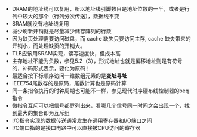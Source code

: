 * DRAM的地址线可以复用，所以地址线引脚数目是地址位数的一半，或者是行列中较大的那个（行列分次传送），数据线不变
* SRAM就没有地址线复用
* 减少刷新开销就是尽量减少储存阵列的行数
* 因为缺页处理需要访问磁盘，而 cache 缺失只要访问主存, cache 缺失带来的开销小，而处理缺页的开销大。
* TLB应该用SRAM实现，读写速度快，但成本高
* 主存地址不能为负数，参见5.2（3），形式地址也就是偏移地址则是有符号的，补码形式表示，要化为原码！
* 最适合按下标顺序访问一维数组元素的是**变址寻址**
* IEEE754尾数存的是原码，尾数计算也是原码计算
* 同一条指令执行的时钟周期也可能不一样，参见现代时序硬布线控制器的beq指令
* 微指令互斥可以把信号都罗列出来，看哪几个信号同一时间之会出现一个，找到最大的集合即为互斥组
* I/O指令实现的数据传送通常发生在通用寄存器和I/O端口之间
* I/O端口指的是接口电路中可以直接被CPU访问的寄存器